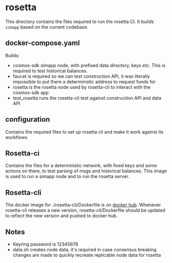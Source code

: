 # rosetta

This directory contains the files required to run the rosetta CI. It builds `simapp` based on the current codebase.

## docker-compose.yaml

Builds:

- cosmos-sdk simapp node, with prefixed data directory, keys etc. This is required to test historical balances.
- faucet is required so we can test construction API, it was literally impossible to put there a deterministic address to request funds for
- rosetta is the rosetta node used by rosetta-cli to interact with the cosmos-sdk app
- test_rosetta runs the rosetta-cli test against construction API and data API

## configuration

Contains the required files to set up rosetta cli and make it work against its workflows

## Rosetta-ci

Contains the files for a deterministic network, with fixed keys and some actions on there, to test parsing of msgs and historical balances.  This image is used to run a simapp node and to run the rosetta server.

## Rosetta-cli

The docker image for ./rosetta-cli/Dockerfile is on [docker hub](https://hub.docker.com/r/tendermintdev/rosetta-cli).  Whenever rosetta-cli releases a new version, rosetta-cli/Dockerfile should be updated to reflect the new version and pushed to docker hub.

## Notes

- Keyring password is 12345678
- data.sh creates node data, it's required in case consensus breaking changes are made to quickly recreate replicable node data for rosetta
